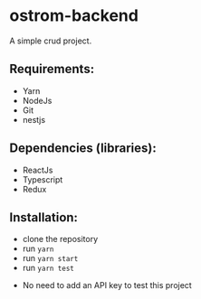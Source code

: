 # ostrom-backend

A simple crud project.
 

## Requirements:
- Yarn
- NodeJs
- Git
- nestjs

## Dependencies (libraries):
- ReactJs
- Typescript
- Redux

## Installation:
- clone the repository
- run `yarn`
- run `yarn start`
- run `yarn test`

* No need to add an API key to test this project
